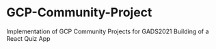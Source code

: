 # GCP-Community-Project
Implementation of GCP Community Projects for GADS2021
Building of a React Quiz App
